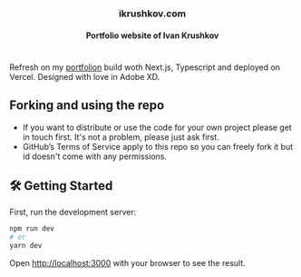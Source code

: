 <div align="center">
<h3><b>ikrushkov.com</b></h3>
<h4>Portfolio website of Ivan Krushkov</h4>
<h1>
</div>

Refresh on my [portfolion](https://ikrushkov.com/) build woth Next.js, Typescript and deployed on Vercel. Designed with love in Adobe XD.

## Forking and using the repo
- If you want to distribute or use the code for your own project please get in touch first. It's not a problem, please just ask first.
- GitHub’s Terms of Service apply to this repo so you can freely fork it but id doesn't come with any permissions. 

## 🛠 Getting Started

First, run the development server:

```bash
npm run dev
# or
yarn dev
```

Open [http://localhost:3000](http://localhost:3000) with your browser to see the result.